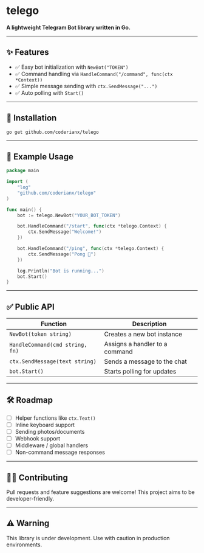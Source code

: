 # telego

**A lightweight Telegram Bot library written in Go.**

---

## ✨ Features

- ✅ Easy bot initialization with `NewBot("TOKEN")`
- ✅ Command handling via `HandleCommand("/command", func(ctx *Context))`
- ✅ Simple message sending with `ctx.SendMessage("...")`
- ✅ Auto polling with `Start()`

---

## 🚀 Installation

```bash
go get github.com/coderianx/telego
```

---

## 🔰 Example Usage

```go
package main

import (
    "log"
    "github.com/coderianx/telego"
)

func main() {
    bot := telego.NewBot("YOUR_BOT_TOKEN")

    bot.HandleCommand("/start", func(ctx *telego.Context) {
        ctx.SendMessage("Welcome!")
    })

    bot.HandleCommand("/ping", func(ctx *telego.Context) {
        ctx.SendMessage("Pong 🏓")
    })

    log.Println("Bot is running...")
    bot.Start()
}
```

---

## ✅ Public API

| Function                          | Description |
|-----------------------------------|-------------|
| `NewBot(token string)`            | Creates a new bot instance |
| `HandleCommand(cmd string, fn)`   | Assigns a handler to a command |
| `ctx.SendMessage(text string)`    | Sends a message to the chat |
| `bot.Start()`              | Starts polling for updates |

---

## 🛠️ Roadmap

- [ ] Helper functions like `ctx.Text()`
- [ ] Inline keyboard support
- [ ] Sending photos/documents
- [ ] Webhook support
- [ ] Middleware / global handlers
- [ ] Non-command message responses

---

## 🧑‍💻 Contributing

Pull requests and feature suggestions are welcome! This project aims to be developer-friendly.

---

## ⚠️ Warning

This library is under development. Use with caution in production environments.
